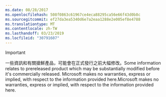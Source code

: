 ```yaml
---
ms.date: 08/28/2017
ms.openlocfilehash: 508f0863c61967ce4eca88295ca56e66f43d0b8c
ms.sourcegitcommit: ef27da3ea5340d6e7a2eaa1288e2e005ef8e4788
ms.translationtype: MT
ms.contentlocale: zh-TW
ms.lasthandoff: 03/23/2019
ms.locfileid: "30791607"
---
```

>[!IMPORTANT]
><span data-ttu-id="7549d-101">一些資訊和有關搶鮮產品，可能會在正式發行之前大幅修改。</span><span class="sxs-lookup"><span data-stu-id="7549d-101">Some information relates to prereleased product which may be substantially modified before it's commercially released.</span></span> <span data-ttu-id="7549d-102">Microsoft makes no warranties, express or implied, with respect to the information provided here.</span><span class="sxs-lookup"><span data-stu-id="7549d-102">Microsoft makes no warranties, express or implied, with respect to the information provided here.</span></span>